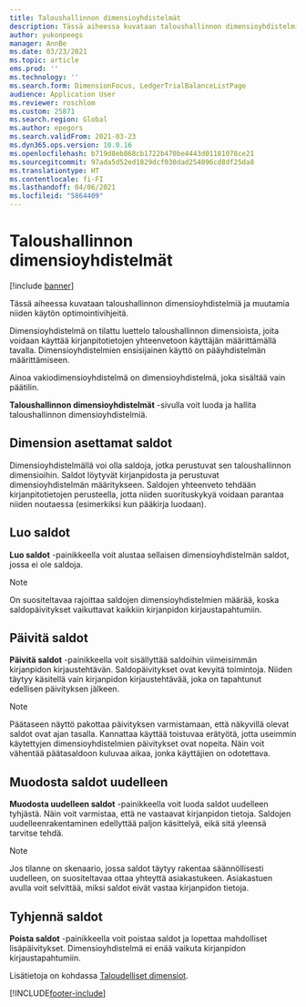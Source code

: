 ```yaml
---
title: Taloushallinnon dimensioyhdistelmät
description: Tässä aiheessa kuvataan taloushallinnon dimensioyhdistelmiä ja muutamia niiden käytön optimointivihjeitä.
author: yukonpeegs
manager: AnnBe
ms.date: 03/23/2021
ms.topic: article
ems.prod: ''
ms.technology: ''
ms.search.form: DimensionFocus, LedgerTrialBalanceListPage
audience: Application User
ms.reviewer: roschlom
ms.custom: 25871
ms.search.region: Global
ms.author: epegors
ms.search.validFrom: 2021-03-23
ms.dyn365.ops.version: 10.0.16
ms.openlocfilehash: b719d8eb868cb1722b470be4443d01181078ce21
ms.sourcegitcommit: 97ada5d52ed1829dcf030dad254096cd8df25da8
ms.translationtype: HT
ms.contentlocale: fi-FI
ms.lasthandoff: 04/06/2021
ms.locfileid: "5864409"
---
```

# <a name="financial-dimension-sets"></a>Taloushallinnon dimensioyhdistelmät

[!include [banner](../includes/banner.md)]

Tässä aiheessa kuvataan taloushallinnon dimensioyhdistelmiä ja muutamia niiden käytön optimointivihjeitä.

Dimensioyhdistelmä on tilattu luettelo taloushallinnon dimensioista, joita voidaan käyttää kirjanpitotietojen yhteenvetoon käyttäjän määrittämällä tavalla. Dimensioyhdistelmien ensisijainen käyttö on pääyhdistelmän määrittämiseen.

Ainoa vakiodimensioyhdistelmä on dimensioyhdistelmä, joka sisältää vain päätilin.

**Taloushallinnon dimensioyhdistelmät** -sivulla voit luoda ja hallita taloushallinnon dimensioyhdistelmiä.

## <a name="dimension-set-balances"></a>Dimension asettamat saldot

Dimensioyhdistelmällä voi olla saldoja, jotka perustuvat sen taloushallinnon dimensioihin. Saldot löytyvät kirjanpidosta ja perustuvat dimensioyhdistelmän määritykseen. Saldojen yhteenveto tehdään kirjanpitotietojen perusteella, jotta niiden suorituskykyä voidaan parantaa niiden noutaessa (esimerkiksi kun pääkirja luodaan).

## <a name="create-balances"></a>Luo saldot

**Luo saldot** -painikkeella voit alustaa sellaisen dimensioyhdistelmän saldot, jossa ei ole saldoja.

> [!NOTE]
> On suositeltavaa rajoittaa saldojen dimensioyhdistelmien määrää, koska saldopäivitykset vaikuttavat kaikkiin kirjanpidon kirjaustapahtumiin.

## <a name="update-balances"></a>Päivitä saldot

**Päivitä saldot** -painikkeella voit sisällyttää saldoihin viimeisimmän kirjanpidon kirjaustehtävän. Saldopäivitykset ovat kevyitä toimintoja. Niiden täytyy käsitellä vain kirjanpidon kirjaustehtävää, joka on tapahtunut edellisen päivityksen jälkeen.

> [!NOTE]
> Päätaseen näyttö pakottaa päivityksen varmistamaan, että näkyvillä olevat saldot ovat ajan tasalla. Kannattaa käyttää toistuvaa erätyötä, jotta useimmin käytettyjen dimensioyhdistelmien päivitykset ovat nopeita. Näin voit vähentää päätasaldoon kuluvaa aikaa, jonka käyttäjien on odotettava.

## <a name="rebuild-balances"></a>Muodosta saldot uudelleen

**Muodosta uudelleen saldot** -painikkeella voit luoda saldot uudelleen tyhjästä. Näin voit varmistaa, että ne vastaavat kirjanpidon tietoja. Saldojen uudelleenrakentaminen edellyttää paljon käsittelyä, eikä sitä yleensä tarvitse tehdä.

> [!NOTE]
> Jos tilanne on skenaario, jossa saldot täytyy rakentaa säännöllisesti uudelleen, on suositeltavaa ottaa yhteyttä asiakastukeen. Asiakastuen avulla voit selvittää, miksi saldot eivät vastaa kirjanpidon tietoja.

## <a name="clear-balances"></a>Tyhjennä saldot

**Poista saldot** -painikkeella voit poistaa saldot ja lopettaa mahdolliset lisäpäivitykset. Dimensioyhdistelmä ei enää vaikuta kirjanpidon kirjaustapahtumiin.

Lisätietoja on kohdassa [Taloudelliset dimensiot](financial-dimensions.md).

[!INCLUDE[footer-include](../../includes/footer-banner.md)]
